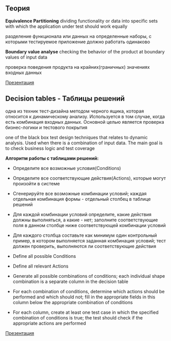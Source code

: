 ## Теория
**Equivalence Partitioning**
dividing functionality or data into specific sets with which the application under test should work equally


разделение функционала или данных на определенные наборы, с которыми тестируемое приложение должно работать одинаково


**Boundary value analyse**
checking the behavior of the product at boundary values of input data


проверка поведения продукта на крайних(граничных) значениях входных данных


[Презентация](https://docs.google.com/presentation/d/1xAOUkEya7po5VL2i8kUrArWXPsTBxXfz/edit?usp=sharing&ouid=116447005932578256378&rtpof=true&sd=true)


## Decision tables - Таблицы решений
одна из техник тест-дизайна методом черного ящика, которая относится к динамическому анализу. Используется в том случае, когда есть комбинация входных данных. Основной целью является проверка бизнес-логики и тестового покрытия


one of the black box test design techniques that relates to dynamic analysis. Used when there is a combination of input data. The main goal is to check business logic and test coverage


**Алгоритм работы с таблицами решений:**


- Определите все возможные условия(Conditions)
- Определите все соответствующие действия(Actions), которые могут произойти в системе
- Сгенерируйте все возможные комбинации условий; каждая отдельная комбинация формы - отдельный столбец в таблице решений
- Для каждой комбинации условий определите, какие действия должны выполняться, а какие - нет; заполните соответствующие поля в данном столбце ниже соответствующей комбинации условий
- Для каждого столбца составьте как минимум один контрольный пример, в котором выполняется заданная комбинация условий; тест должен проверить, выполняются ли соответствующие действия


- Define all possible Conditions
- Define all relevant Actions
- Generate all possible combinations of conditions; each individual shape combination is a separate column in the decision table
- For each combination of conditions, determine which actions should be performed and which should not; fill in the appropriate fields in this column below the appropriate combination of conditions
- For each column, create at least one test case in which the specified combination of conditions is true; the test should check if the appropriate actions are performed


[Презентация](https://docs.google.com/presentation/d/1X2AFW4ik4coNbsdNbLJOKXPa1iUiBR3S/edit?usp=sharing&ouid=116447005932578256378&rtpof=true&sd=true)





